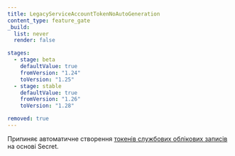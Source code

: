 ```yaml
---
title: LegacyServiceAccountTokenNoAutoGeneration
content_type: feature_gate
_build:
  list: never
  render: false

stages:
  - stage: beta 
    defaultValue: true
    fromVersion: "1.24"
    toVersion: "1.25"
  - stage: stable
    defaultValue: true
    fromVersion: "1.26"
    toVersion: "1.28"

removed: true
---
```

Припиняє автоматичне створення [токенів службових облікових записів](/uk/docs/concepts/security/service-accounts/#get-a-token) на основі Secret.
